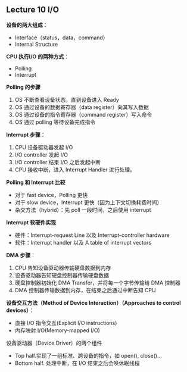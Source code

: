 ## Lecture 10 I/O

**设备的两大组成**：

- Interface（status，data，command）
- Internal Structure

**CPU 执行I/O 的两种方式**：

- Polling
- Interrupt

**Polling 的步骤**

1. OS 不断查看设备状态，直到设备进入 Ready
2. OS 通过设备的数据寄存器（data register）向其写入数据
3. OS 通过设备的指令寄存器（command register）写入命令
4. OS 通过 polling 等待设备完成指令

**Interrupt 步骤**：

1. CPU 设备驱动器发起 I/O
2. I/O controller 发起 I/O
3. I/O controller 结束 I/O 之后发起中断
4. CPU 接收中断，进入 Interrupt Handler 进行处理。

**Polling 和 Interrupt 比较**

- 对于 fast device，Polling 更快
- 对于 slow device，Interrupt 更快（因为上下文切换耗费时间）
- 杂交方法（hybrid）：先 poll 一段时间，之后使用 interrupt

**Interrupt 软硬件实现**

- 硬件：Interrupt-request Line 以及 Interrupt-controller hardware
- 软件：Interrupt handler 以及 A table of interrupt vectors 

**DMA 步骤**：

1. CPU 告知设备驱动器传输硬盘数据到内存
2. 设备驱动器告知硬盘控制器传输硬盘数据
3. 硬盘控制器初始化 DMA Transfer，并将每一个字节传输给 DMA 控制器
4. DMA 控制器传输数据到内存，在结束之后通过中断告知 CPU

**设备交互方法（Method of Device Interaction）（Approaches to control devices）**：

- 直接 I/O 指令交互(Explicit I/O instructions)
- 内存映射 I/O(Memory-mapped I/O)

设备驱动器（Device Driver）的两个组件

- Top half.实现了一组标准、跨设备的指令，如 open(), close()...
- Bottom half. 处理中断，在 I/O 结束之后会唤休眠线程

